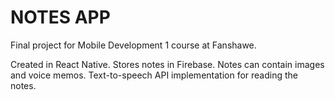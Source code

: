 # NOTES APP

Final project for Mobile Development 1 course at Fanshawe.

Created in React Native.
Stores notes in Firebase. Notes can contain images and voice memos.
Text-to-speech API implementation for reading the notes.

